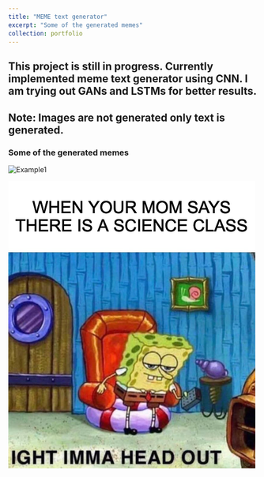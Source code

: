 ```yaml
---
title: "MEME text generator"
excerpt: "Some of the generated memes"
collection: portfolio
---
```


## This project is still in progress. Currently implemented meme text generator using CNN. I am trying out GANs and LSTMs for better results.

## Note: Images are not generated only text is generated. 

### Some of the generated memes 

![Example1](/saaketh.github.io/images/tom_output.png)

![Example2](https://github.com/tommarvoloriddle/saaketh.github.io/blob/master/images/sponge_bob.png) 



